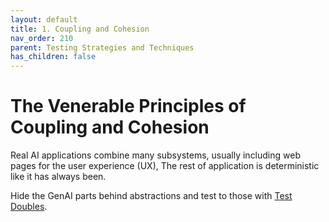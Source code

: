 ```yaml
---
layout: default
title: 1. Coupling and Cohesion
nav_order: 210
parent: Testing Strategies and Techniques
has_children: false
---
```


# The Venerable Principles of Coupling and Cohesion

Real AI applications combine many subsystems, usually including web pages for the user experience (UX), 
The rest of application is deterministic like it has always been.

Hide the GenAI parts behind abstractions and test to those with [Test Doubles]({{site.baseurl}}/glossary/#test-double).
